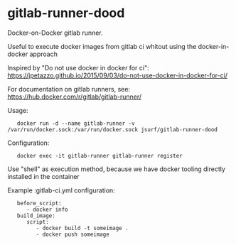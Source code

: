 # gitlab-runner-dood
Docker-on-Docker gitlab runner.

Useful to execute docker images from gitlab ci whitout using the docker-in-docker approach

Inspired by "Do not use docker in docker for ci":
https://jpetazzo.github.io/2015/09/03/do-not-use-docker-in-docker-for-ci/

For documentation on gitlab runners, see:
https://hub.docker.com/r/gitlab/gitlab-runner/

Usage:
```
   docker run -d --name gitlab-runner -v /var/run/docker.sock:/var/run/docker.sock jsurf/gitlab-runner-dood
```

Configuration:
```
   docker exec -it gitlab-runner gitlab-runner register
```

Use "shell" as execution method, because we have docker tooling directly installed in the container

Example :gitlab-ci.yml configuration:
```
   before_script:
      - docker info
   build_image:
      script:
         - docker build -t someimage .
         - docker push someimage
```
